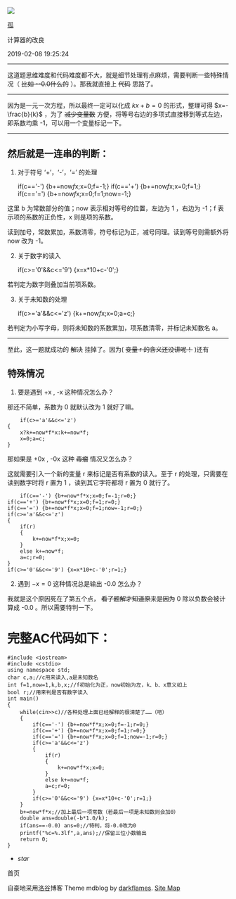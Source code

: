 ![](https://cdn.luogu.com.cn/upload/usericon/109358.png)

[ 孤 ](.)

计算器的改良

  

2019-02-08 19:25:24

  

* * *

这道题思维难度和代码难度都不大，就是细节处理有点麻烦，需要判断一些特殊情况（ ~~比如 --0.0什么的~~ ）。那我就直接上 ~~代码~~ 思路了。

* * *

因为是一元一次方程，所以最终一定可以化成 $kx+b=0$ 的形式，整理可得 $x=-\frac{b}{k}$ ，为了 ~~减少变量数~~
方便，将等号右边的多项式直接移到等式左边，即系数均乘 -1，可以用一个变量标记一下。

* * *

## 然后就是一连串的判断：

  1. 对于符号 ‘+’，‘-’，‘=’ 的处理
    
        if(c=='-') {b+=now*f*x;x=0;f=-1;}
    if(c=='+') {b+=now*f*x;x=0;f=1;}
    if(c=='=') {b+=now*f*x;x=0;f=1;now=-1;}

这里 b 为常数部分的值；now 表示相对等号的位置，左边为 1 ，右边为 -1；f 表示项的系数的正负性，x 则是项的系数。

读到加号，常数累加，系数清零，符号标记为正，减号同理。读到等号则需额外将 now 改为 -1。

  2. 关于数字的读入
    
        if(c>='0'&&c<='9') {x=x*10+c-'0';}

若判定为数字则叠加当前项系数。

  3. 关于未知数的处理
    
        if(c>='a'&&c<='z') {k+=now*f*x;x=0;a=c;}

若判定为小写字母，则将未知数的系数累加，项系数清零，并标记未知数名 a。

* * *

至此，这一题就成功的 ~~解决~~ 挂掉了。因为( ~~变量 r 的含义还没讲呢！~~ )还有

## 特殊情况

  1. 要是遇到 +x , -x 这种情况怎么办？

那还不简单，系数为 0 就默认改为 1 就好了嘛。

    
        if(c>='a'&&c<='z')
    {
        x?k+=now*f*x:k+=now*f;
        x=0;a=c;
    }

那如果是 +0x , -0x 这种 ~~毒瘤~~ 情况又怎么办？

这就需要引入一个新的变量 r 来标记是否有系数的读入。至于 r 的处理，只需要在读到数字时将 r 置为 1 ，读到其它字符都将 r 置为 0 就行了。

    
        if(c=='-') {b+=now*f*x;x=0;f=-1;r=0;}
    if(c=='+') {b+=now*f*x;x=0;f=1;r=0;}
    if(c=='=') {b+=now*f*x;x=0;f=1;now=-1;r=0;}
    if(c>='a'&&c<='z')
    {
        if(r)
        {
            k+=now*f*x;x=0;
        }
        else k+=now*f;
        a=c;r=0;
    }
    if(c>='0'&&c<='9') {x=x*10+c-'0';r=1;}

  2. 遇到 $-x=0$ 这种情况总是输出 -0.0 怎么办？

我就是这个原因死在了第五个点， ~~看了题解才知道原来是因为~~ 0 除以负数会被计算成 -0.0 。所以需要特判一下。

# 完整AC代码如下：

    
    
    #include <iostream>
    #include <cstdio>
    using namespace std;
    char c,a;//c用来读入,a是未知数名
    int f=1,now=1,k,b,x;//f初始化为正，now初始为左，k、b、x意义如上
    bool r;//用来判是否有数字读入
    int main()
    {
        while(cin>>c)//各种处理上面已经解释的很清楚了……（吧）
        {
            if(c=='-') {b+=now*f*x;x=0;f=-1;r=0;}
            if(c=='+') {b+=now*f*x;x=0;f=1;r=0;}
            if(c=='=') {b+=now*f*x;x=0;f=1;now=-1;r=0;}
            if(c>='a'&&c<='z')
            {
                if(r)
                {
                    k+=now*f*x;x=0;
                }
                else k+=now*f;
                a=c;r=0;
            }
            if(c>='0'&&c<='9') {x=x*10+c-'0';r=1;}
        }
        b+=now*f*x;//加上最后一项常数（若最后一项是未知数则会加0）
        double ans=double(-b*1.0/k);
        if(ans==-0.0) ans=0;//特判，将-0.0改为0
        printf("%c=%.3lf",a,ans);//保留三位小数输出
        return 0;
    }

  * _star_

首页

  

自豪地采用[洛谷](https://www.luogu.com.cn)博客 Theme mdblog by [darkflames](https://darkflames.blog.luogu.org/). [Site Map](_sitemap)

